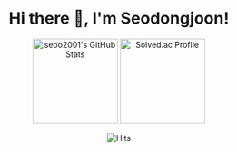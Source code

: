 <h1 align="center">Hi there 👋, I'm Seodongjoon!</h1>

<p align="center">
  <img src="https://github-readme-stats.vercel.app/api?username=seoo2001&show_icons=true&theme=tokyonight" alt="seoo2001's GitHub Stats" height="150px" />
  <a href="https://solved.ac/profile/seoo2001">
    <img src="http://mazassumnida.wtf/api/v2/generate_badge?boj=seoo2001" alt="Solved.ac Profile" height="150px"/>
  </a>
</p>

<p align="center">
  <img src="https://hits.seeyoufarm.com/api/count/incr/badge.svg?url=https%3A%2F%2Fgithub.com%2Fseoo2001&count_bg=%2379C83D&title_bg=%23555555&icon=&icon_color=%23E7E7E7&title=hits&edge_flat=false)](https://hits.seeyoufarm.com" alt="Hits" />
</p>
